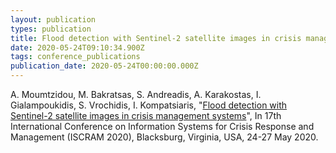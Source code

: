 ```yaml
---
layout: publication
types: publication
title: Flood detection with Sentinel-2 satellite images in crisis management systems
date: 2020-05-24T09:10:34.900Z
tags: conference_publications
publication_date: 2020-05-24T00:00:00.000Z
---
```

A. Moumtzidou, M. Bakratsas, S. Andreadis, A. Karakostas, I. Gialampoukidis, S. Vrochidis, I. Kompatsiaris, "[Flood detection with Sentinel-2 satellite images in crisis management systems](http://idl.iscram.org/files/anastasiamoumtzidou/2020/2296_AnastasiaMoumtzidou_etal2020.pdf)", In 17th International Conference on Information Systems for Crisis Response and Management (ISCRAM 2020), Blacksburg, Virginia, USA, 24-27 May 2020.